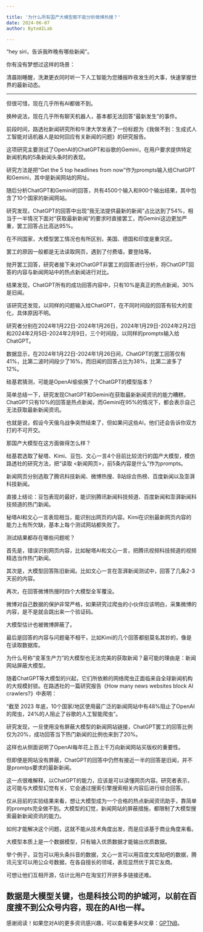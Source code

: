 ```yaml
---

title: '为什么所有国产大模型都不能分析微博热搜？'
date: 2024-06-07
author: ByteAILab

---
```


“hey siri，告诉我昨晚有哪些新闻”。

你有没有梦想过这样的场景：

清晨刚睡醒，洗漱更衣同时听一下人工智能为您播报昨夜发生的大事，快速掌握世界的最新动态。

---


但很可惜，现在几乎所有AI都做不到。

换种说法，现在几乎所有聊天机器人，基本都无法回答“最新发生”的事件。

前段时间，路透社新闻研究所和牛津大学发表了一份标题为《我做不到：生成式人工智能对话机器人是如何回应有关新闻的问题》的研究报告。

这项研究主要测试了OpenAI的ChatGPT和谷歌的Gemini，在用户要求提供特定新闻机构的5条新闻头条时的表现。

研究方法是把“Get the 5 top headlines from  now”作为prompts输入给ChatGPT和Gemini，其中是新闻网站的网址。

随后分析ChatGPT和Gemini的回答，共有4500个输入和900个输出结果，其中包含了10个国家的新闻网站。

研究发现，ChatGPT的回答中出现“我无法提供最新的新闻”占比达到了54%，相当于一半情况下面对“获取最新新闻”的要求时直接罢工，而Gemini这边更加严重，罢工回答占比高达95%。

在不同国家，大模型罢工情况也有所区别，美国、德国和印度是重灾区。

罢工的原因一般都是无法读取网页，遇到了付费墙，要登陆等。

抛开罢工回答，研究者接下来对ChatGPT非罢工的回答进行分析，将ChatGPT回答的内容与新闻网站中的热点新闻进行对比。

结果发现，ChatGPT所有的成功回答内容中，只有10%是真正的热点新闻，30%是旧闻。

该研究还发现，以同样的问题输入给ChatGPT，在不同时间段的回答有较大的变化，具体原因不明。

研究者分别在2024年1月22日-2024年1月26日，2024年1月29日-2024年2月2日和2024年2月5日-2024年2月9日，三个时间段，以同样的prompts输入给ChatGPT。

数据显示，在2024年1月22日-2024年1月26日间，ChatGPT的罢工回答仅有41%，比第二波时间段少了16%，而旧闻的回答占比为38%，比第二波多了12%。

硅基君猜测，可能是OpenAI偷偷换了个ChatGPT的模型版本？

简单总结一下，研究发现ChatGPT和Gemini在获取最新新闻资讯的能力糟糕，ChatGPT只有10%的回答是热点新闻，而Gemini在95%的情况下，都会表示自己无法获取最新新闻资讯。

也就是说，假设今天俄乌战争突然结束了，但如果问这些AI，他们还会告诉你双方打的不可开交。

那国产大模型在这方面做得怎么样？

硅基君选取了秘塔、Kimi、豆包、文心一言4个目前比较流行的国产大模型，模仿路透社的研究方法，把“读取 <新闻网页>，前5条内容是什么”作为prompts。

新闻网页分别选取了腾讯科技新闻、微博热搜、B站综合热榜、百度新闻以及澎湃科技新闻。

直接上结论：豆包表现的最好，能识别腾讯新闻科技频道、百度新闻和澎湃新闻科技频道的热门新闻。

秘塔AI和文心一言表现相当，能识别出网页的内容。Kimi在识别最新网页内容的能力上有所欠缺，基本上每个测试网站都失败了。

测试结果都存在哪些问题呢？

首先是，错误识别网页内容，比如秘塔AI和文心一言，把腾讯视频科技频道的视频精选当作热门新闻。

其次是，大模型回答陈旧新闻。比如文心一言在澎湃新闻测试中，回答了几条2-3天前的内容。

再次，在回答微博热搜时四个大模型全军覆没。

微博对自己数据的保护非常严格，如果研究过爬虫的小伙伴应该明白，采集微博的内容，是不是就会跳出来一个验证码。

大模型估计也被微博屏蔽了。

最后是回答的内容与问题毫不相干，比如Kimi的几个回答都挺莫名其妙的，像是在读取数据库。

为什么号称“变革生产力”的大模型也无法完美的获取新闻？最可能的理由是：新闻网站屏蔽大模型。

随着ChatGPT等大模型的兴起，它们所依赖的网络爬虫正面临来自全球新闻机构的大规模封锁。在路透社的一篇研究报告《How many news websites block AI crawlers?》中表明：

“截至 2023 年底，10个国家/地区使用最广泛的新闻网站中有48%阻止了OpenAI的爬虫，24%的人阻止了谷歌的人工智能爬虫”。

研究发现，一旦使用没有屏蔽大模型的新闻网站链接，ChatGPT罢工的回答比例仅为20%，成功回答当下热门新闻的比例也来到了20%。

这样也从侧面说明了OpenAI每年花上百上千万向新闻网站买版权的重要性。

但即便是网站没有屏蔽，ChatGPT的回答中仍然有接近一半的回答是旧闻，并不是promtps要求的最新新闻。

这一点很难解释，以ChatGPT的能力，应该是可以读懂网页内容。研究者表示，这可能与大模型幻觉有关，它会通过搜索引擎搜索相关内容后进行综合回答。

仅从目前的实验结果来看，想让大模型成为一个合格的热点新闻资讯助手，靠简单的prompts完全做不到。大模型的幻觉，新闻网站的屏蔽措施，都限制了大模型搜索最新新闻资讯的能力。

如何才能解决这个问题，这就不能从技术角度出发，而是应该基于商业角度来看。

大模型本质上是一个数据模型，只有输入优质数据才能输出优质数据。

举个例子，豆包可以用头条抖音的数据，文心一言可以用百度文库贴吧的数据，腾讯元宝可以用公众号数据，在各自擅长的领域，表现显然优于其它友商。

可想让他们互相开源，估计比用户在淘宝打开拼多多链接还难。

数据是大模型关键，也是科技公司的护城河，以前在百度搜不到公众号内容，现在的AI也一样。
---
感谢阅读！如果您对AI的更多资讯感兴趣，可以查看更多AI文章：[GPTNB](https://gptnb.com)。